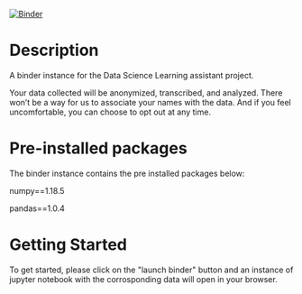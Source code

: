 [![Binder](https://mybinder.org/badge_logo.svg)](https://mybinder.org/v2/gh/zxrfire/DataScienceLearningAssistant/HEAD)

# Description

A binder instance for the Data Science Learning assistant project. 

Your data collected will be anonymized, transcribed, and analyzed. There won’t be a way for us to associate your names with the data. And if you feel uncomfortable, you can choose to opt out at any time.

# Pre-installed packages
The binder instance contains the pre installed packages below:

numpy==1.18.5

pandas==1.0.4

# Getting Started

To get started, please click on the "launch binder" button and an instance of jupyter notebook with the corrosponding data will open in your browser.
